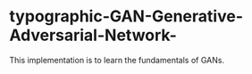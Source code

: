 # typographic-GAN-Generative-Adversarial-Network-
This implementation is to learn the fundamentals of GANs.
